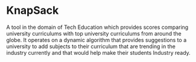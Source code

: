 # KnapSack

A tool in the domain of Tech Education which provides scores comparing university curriculums with top university curriculums from around the globe. It operates on a dynamic algorithm that provides suggestions to a university to add subjects to their curriculum that are trending in the industry currently and that would help make their students Industry ready.
